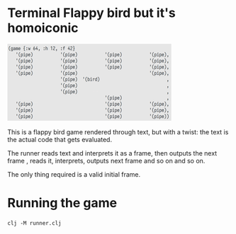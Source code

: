 # Terminal Flappy bird but it's homoiconic

![footage](./footage.gif)

This is a flappy bird game rendered through text, but with a twist: the
text is the actual code that gets evaluated.

The runner reads text and interprets it as a frame, then outputs the next frame
, reads it, interprets, outputs next frame and so on and so on.

The only thing required is a valid initial frame.

# Running the game

`clj -M runner.clj`

